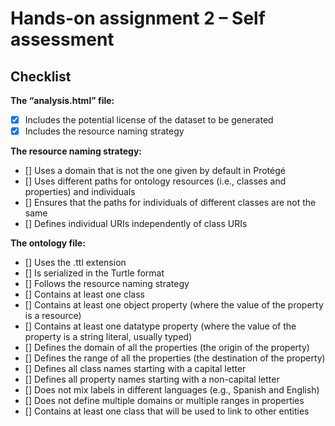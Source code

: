 # Hands-on assignment 2 – Self assessment

## Checklist

**The “analysis.html” file:**

- [x] Includes the potential license of the dataset to be generated
- [x] Includes the resource naming strategy

**The resource naming strategy:**

- [] Uses a domain that is not the one given by default in Protégé
- [] Uses different paths for ontology resources (i.e., classes and properties) and individuals
- [] Ensures that the paths for individuals of different classes are not the same
- [] Defines individual URIs independently of class URIs

**The ontology file:**

- [] Uses the .ttl extension
- [] Is serialized in the Turtle format
- [] Follows the resource naming strategy
- [] Contains at least one class
- [] Contains at least one object property (where the value of the property is a resource)
- [] Contains at least one datatype property (where the value of the property is a string literal, usually typed)
- [] Defines the domain of all the properties (the origin of the property)
- [] Defines the range of all the properties (the destination of the property)
- [] Defines all class names starting with a capital letter
- [] Defines all property names starting with a non-capital letter
- [] Does not mix labels in different languages (e.g., Spanish and English)
- [] Does not define multiple domains or multiple ranges in properties
- [] Contains at least one class that will be used to link to other entities

